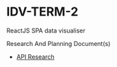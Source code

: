 # IDV-TERM-2
ReactJS SPA data visualiser

Research And Planning Document(s)

- [API Research](https://github.com/ClaudiaAF/idv-term-2/blob/master/APIResearch.md)

